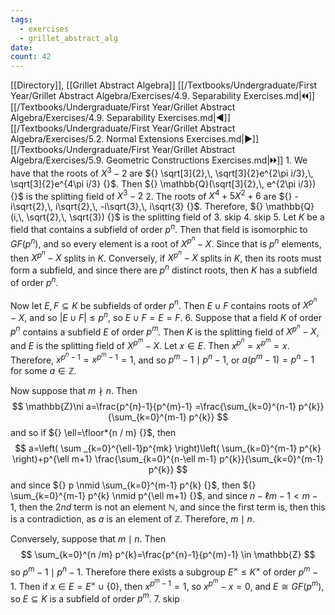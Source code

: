 ```yaml
---
tags:
  - exercises
  - grillet_abstract_alg
date:
count: 42
---
```

[[Directory]], [[Grillet Abstract Algebra]]
[[/Textbooks/Undergraduate/First Year/Grillet Abstract Algebra/Exercises/4.9. Separability Exercises.md|🞀🞀]] [[/Textbooks/Undergraduate/First Year/Grillet Abstract Algebra/Exercises/4.9. Separability Exercises.md|◀]] [[/Textbooks/Undergraduate/First Year/Grillet Abstract Algebra/Exercises/5.2. Normal Extensions Exercises.md|▶]] [[/Textbooks/Undergraduate/First Year/Grillet Abstract Algebra/Exercises/5.9. Geometric Constructions Exercises.md|🞂🞂]]
1. 
We have that the roots of ${} X^{3}-2 {}$ are ${} \sqrt[3]{2},\, \sqrt[3]{2}e^{2\pi i/3},\, \sqrt[3]{2}e^{4\pi i/3} {}$. Then ${} \mathbb{Q}(\sqrt[3]{2},\, e^{2\pi i/3}) {}$ is the splitting field of ${} X^{3}-2 {}$
2. 
The roots of ${} X^{4}+5X^{2}+6 {}$ are ${} -i\sqrt{2},\, i\sqrt{2},\, -i\sqrt{3},\, i\sqrt{3} {}$. Therefore, ${} \mathbb{Q}(i,\, \sqrt{2},\, \sqrt{3}) {}$ is the splitting field of 
3. skip
4. skip
5. 
Let $K$ be a field that contains a subfield of order ${} p^{n}$. Then that field is isomorphic to ${} GF(p^{n}) {}$, and so every element is a root of ${} X^{p^{n}}-X {}$. Since that is ${} p^{n}$ elements, then ${} X^{p^{n}}-X {}$ splits in $K$. Conversely, if ${} X^{p^{n}}-X {}$ splits in $K$, then its roots must form a subfield, and since there are ${} p^{n}$ distinct roots, then $K$ has a subfield of order ${} p^{n}$. 

Now let ${} E,\, F \subseteq K {}$ be subfields of order ${} p^{n}$. Then ${} E \cup F {}$ contains roots of ${} X^{p^{n}}-X {}$, and so ${} |E \cup F|\leq p^{n} {}$, so ${} E\cup F=E=F {}$.
6. 
Suppose that a field $K {}$ of order ${} p^{n} {}$ contains a subfield $E {}$ of order ${} p^{m}$. Then $K$ is the splitting field of ${} X^{p^{n}}-X {}$, and $E$ is the splitting field of ${} X^{p^{m}}-X {}$. Let ${} x \in E {}$. Then ${} x^{p^{n}}=x^{p^{m}}=x {}$. Therefore, ${} x^{p^{n}-1}=x^{p^{m}-1}=1 {}$, and so ${} p^{m}-1 \mid  p^{n}-1 {}$, or ${} a(p^{m}-1)=p^{n}-1 {}$ for some ${} a \in \mathbb{Z} {}$.

Now suppose that ${} m \nmid n {}$. Then 
$$
\mathbb{Z}\ni a=\frac{p^{n}-1}{p^{m}-1} =\frac{\sum_{k=0}^{n-1} p^{k}}{\sum_{k=0}^{m-1} p^{k}} 
$$
and so if ${} \ell=\floor*{n / m}  {}$, then 
$$
a=\left( \sum _{k=0}^{\ell-1}p^{mk} \right)\left( \sum_{k=0}^{m-1} p^{k} \right)+p^{\ell m+1} \frac{\sum_{k=0}^{n-\ell m-1} p^{k}}{\sum_{k=0}^{m-1} p^{k}} 
$$
and since ${} p \nmid \sum_{k=0}^{m-1} p^{k} {}$, then ${} \sum_{k=0}^{m-1} p^{k} \nmid p^{\ell m+1} {}$, and since ${} n-\ell m - 1 < m-1 {}$, then the ${} 2nd {}$ term is not an element $\mathbb{N}$, and since the first term is, then this is a contradiction, as $a {}$ is an element of $\mathbb{Z}$. Therefore, ${} m \mid n {}$.

Conversely, suppose that ${} m \mid  n {}$. Then 
$$
\sum_{k=0}^{n /m} p^{k}=\frac{p^{n}-1}{p^{m}-1} \in \mathbb{Z}
$$
so ${} p^{m}-1 \mid  p^{n}-1 {}$. Therefore there exists a subgroup ${} E^{\times } \leq K^{\times } {}$ of order ${} p^{m}-1 {}$. Then if ${} x \in E=E^{\times } \cup  \{ 0 \} {}$, then ${} x^{p^{m}-1}=1 {}$, so ${} x^{p^{m}}-x=0 {}$, and ${} E\cong GF(p^{m}) {}$, so ${} E \subseteq K {}$ is a subfield of order ${} p^{m}$.
7. skip
